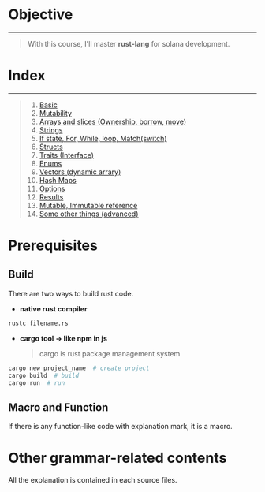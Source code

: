 # Objective

<hr>

> With this course, I'll master **rust-lang** for solana development.

# Index

<hr>

> 1. [Basic](./src/index/basics.rs)
> 2. [Mutability](./src/index/mutability.rs)
> 3. [Arrays and slices (Ownership, borrow, move)](./src/index/arr_slice_ownership.rs)
> 4. [Strings](./src/index/string_prac.rs)
> 5. [If state, For, While, loop, Match(switch)](./src/index/if_for_while.rs)
> 6. [Structs](./src/index/structs.rs)
> 7. [Traits (Interface)](./src/index/traits_prac.rs)
> 8. [Enums](./src/index/enums_prac.rs)
> 9. [Vectors (dynamic arrary)](./src/index/vectors_prac.rs)
> 10. [Hash Maps](./src/index/hash_map.rs)
> 11. [Options](./src/index/options_prac.rs)
> 12. [Results](./src/index/results.rs)
> 13. [Mutable, Immutable reference](./src/index/mutable_immutable_ref.rs)
> 14. [Some other things (advanced)](./src/index/)

# Prerequisites

## Build

There are two ways to build rust code.

- **native rust compiler**

```bash
rustc filename.rs
```

- **cargo tool -> like npm in js**
  > cargo is rust package management system

```bash
cargo new project_name  # create project
cargo build  # build
cargo run  # run
```

## Macro and Function

If there is any function-like code with explanation mark, it is a macro.

# Other grammar-related contents

All the explanation is contained in each source files.<br>
